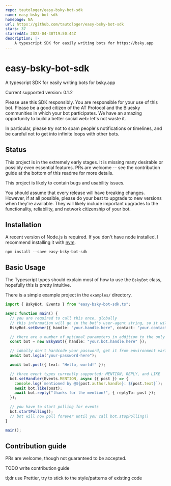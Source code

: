```yaml
---
repo: tautologer/easy-bsky-bot-sdk
name: easy-bsky-bot-sdk
homepage: NA
url: https://github.com/tautologer/easy-bsky-bot-sdk
stars: 37
starredAt: 2023-04-30T19:50:44Z
description: |-
    A typescript SDK for easily writing bots for https://bsky.app
---
```


# easy-bsky-bot-sdk

A typescript SDK for easily writing bots for bsky.app

Current supported version: 0.1.2

Please use this SDK responsibly.
You are responsible for your use of this bot.
Please be a good citizen of the AT Protocol and the Bluesky communities in which your bot participates.
We have an amazing opportunity to build a better social web: let's not waste it.

In particular, please try not to spam people's notifications or timelines, and be careful not to get into infinite loops with other bots.

## Status

This project is in the extremely early stages. It is missing many desirable or possibly even essential features. PRs are welcome -- see the contribution guide at the bottom of this readme for more details.

This project is likely to contain bugs and usability issues.

You should assume that every release will have breaking changes. However, if at all possible, please do your best to upgrade to new versions when they're available. They will likely include important upgrades to the functionality, reliability, and network citizenship of your bot.

## Installation

A recent version of Node.js is required. If you don't have node installed, I recommend installing it with [nvm](https://github.com/nvm-sh/nvm).

`npm install --save easy-bsky-bot-sdk`

<!--
### Easy mode

Read (TODO_script_path_goes_here) and confirm that it is trustworthy and does what it says it does. Then either download and execute it, or copy and paste the following into your terminal:

```
wget # TODO
```
-->

## Basic Usage

The Typescript types should explain most of how to use the `BskyBot` class, hopefully this is pretty intuitive.

There is a simple example project in the `examples/` directory.

```typescript
import { BskyBot, Events } from "easy-bsky-bot-sdk.ts";

async function main() {
  // you are required to call this once, globally
  // this information will go in the bot's user-agent string, so it will be visible to the server you connect to but no one else
  BskyBot.setOwner({ handle: "your.handle.here", contact: "your.contact@info.here" });

  // there are a number of optional parameters in addition to the only required parameter, your bot's handle
  const bot = new BskyBot({ handle: "your.bot.handle.here" });

  // ideally don't hardcode your password, get it from environment variables or similar
  await bot.login("your-password-here");

  await bot.post({ text: "Hello, world!" });

  // three event types currently supported: MENTION, REPLY, and LIKE
  bot.setHandler(Events.MENTION, async ({ post }) => {
    console.log(`mentioned by @${post.author.handle}: ${post.text}`);
    await bot.like(post);
    await bot.reply("thanks for the mention!", { replyTo: post });
  });

  // you have to start polling for events
  bot.startPolling();
  // bot will now poll forever until you call bot.stopPolling()
}

main();
```

## Contribution guide

PRs are welcome, though not guaranteed to be accepted.

TODO write contribution guide

tl;dr use Prettier, try to stick to the style/patterns of existing code

